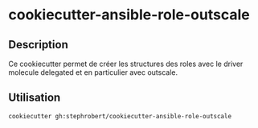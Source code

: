 # cookiecutter-ansible-role-outscale

## Description

Ce cookiecutter permet de créer les structures des roles avec le driver molecule delegated et en particulier avec outscale.

## Utilisation

```bash
cookiecutter gh:stephrobert/cookiecutter-ansible-role-outscale
```
